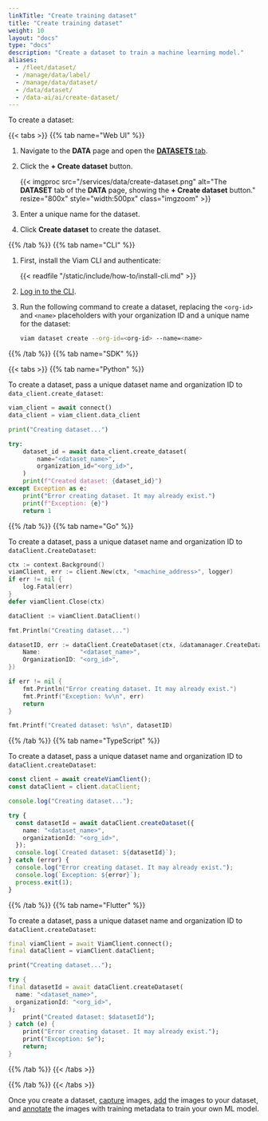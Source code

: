 ```yaml
---
linkTitle: "Create training dataset"
title: "Create training dataset"
weight: 10
layout: "docs"
type: "docs"
description: "Create a dataset to train a machine learning model."
aliases:
  - /fleet/dataset/
  - /manage/data/label/
  - /manage/data/dataset/
  - /data/dataset/
  - /data-ai/ai/create-dataset/
---
```


To create a dataset:

{{< tabs >}}
{{% tab name="Web UI" %}}

1. Navigate to the **DATA** page and open the [**DATASETS** tab](https://app.viam.com/data/datasets).

1. Click the **+ Create dataset** button.

   {{< imgproc src="/services/data/create-dataset.png" alt="The **DATASET** tab of the **DATA** page, showing the **+ Create dataset** button." resize="800x" style="width:500px" class="imgzoom" >}}

1. Enter a unique name for the dataset.

1. Click **Create dataset** to create the dataset.

{{% /tab %}}
{{% tab name="CLI" %}}

1. First, install the Viam CLI and authenticate:

   {{< readfile "/static/include/how-to/install-cli.md" >}}

1. [Log in to the CLI](/dev/tools/cli/#authenticate).

1. Run the following command to create a dataset, replacing the `<org-id>` and `<name>` placeholders with your organization ID and a unique name for the dataset:

   ```sh {class="command-line" data-prompt="$"}
   viam dataset create --org-id=<org-id> --name=<name>
   ```

{{% /tab %}}
{{% tab name="SDK" %}}

{{< tabs >}}
{{% tab name="Python" %}}

To create a dataset, pass a unique dataset name and organization ID to `data_client.create_dataset`:

```python
viam_client = await connect()
data_client = viam_client.data_client

print("Creating dataset...")

try:
    dataset_id = await data_client.create_dataset(
        name="<dataset_name>",
        organization_id="<org_id>",
    )
    print(f"Created dataset: {dataset_id}")
except Exception as e:
    print("Error creating dataset. It may already exist.")
    print(f"Exception: {e}")
    return 1
```

{{% /tab %}}
{{% tab name="Go" %}}

To create a dataset, pass a unique dataset name and organization ID to `dataClient.CreateDataset`:

```go
ctx := context.Background()
viamClient, err := client.New(ctx, "<machine_address>", logger)
if err != nil {
    log.Fatal(err)
}
defer viamClient.Close(ctx)

dataClient := viamClient.DataClient()

fmt.Println("Creating dataset...")

datasetID, err := dataClient.CreateDataset(ctx, &datamanager.CreateDatasetRequest{
    Name:           "<dataset_name>",
    OrganizationID: "<org_id>",
})

if err != nil {
    fmt.Println("Error creating dataset. It may already exist.")
    fmt.Printf("Exception: %v\n", err)
    return
}

fmt.Printf("Created dataset: %s\n", datasetID)
```

{{% /tab %}}
{{% tab name="TypeScript" %}}

To create a dataset, pass a unique dataset name and organization ID to `dataClient.createDataset`:

```typescript
const client = await createViamClient();
const dataClient = client.dataClient;

console.log("Creating dataset...");

try {
  const datasetId = await dataClient.createDataset({
    name: "<dataset_name>",
    organizationId: "<org_id>",
  });
  console.log(`Created dataset: ${datasetId}`);
} catch (error) {
  console.log("Error creating dataset. It may already exist.");
  console.log(`Exception: ${error}`);
  process.exit(1);
}
```

{{% /tab %}}
{{% tab name="Flutter" %}}

To create a dataset, pass a unique dataset name and organization ID to `dataClient.createDataset`:

```dart
final viamClient = await ViamClient.connect();
final dataClient = viamClient.dataClient;

print("Creating dataset...");

try {
final datasetId = await dataClient.createDataset(
  name: "<dataset_name>",
  organizationId: "<org_id>",
);
    print("Created dataset: $datasetId");
} catch (e) {
    print("Error creating dataset. It may already exist.");
    print("Exception: $e");
    return;
}
```

{{% /tab %}}
{{< /tabs >}}

{{% /tab %}}
{{< /tabs >}}

Once you create a dataset, [capture](/data-ai/train/capture-images/) images, [add](/data-ai/train/update-dataset/) the images to your dataset, and [annotate](/data-ai/train/annotate-images/) the images with training metadata to train your own ML model.
